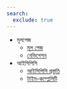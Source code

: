 ```yaml
---
search:
  exclude: true
---
```


- মূলপেজ
    - [মূল পেজ](index.md)
    - [নেভিগেশন](navigation.md)    
- আইসিপিসি
    - [আইসিপিসি প্রস্তুতি](icpc/preparation.md)
    - [টাইম-কম্প্লেসিটি](icpc/timecomplexity.md)
